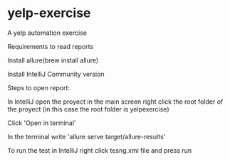 # yelp-exercise
A yelp automation exercise


Requirements to read reports

Install allure(brew install allure)

Install IntelliJ Community version

Steps to open report:

In IntelliJ open the proyect
in the main screen right click the root folder of the proyect (in this case the root folder is yelpexercise)

Click 'Open in terminal'

In the terminal write 'allure serve target/allure-results'

To run the test in IntelliJ right click tesng.xml file and press run
